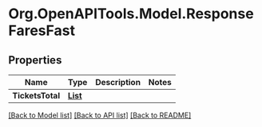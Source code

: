 # Org.OpenAPITools.Model.ResponseFaresFast
## Properties

Name | Type | Description | Notes
------------ | ------------- | ------------- | -------------
**TicketsTotal** | [**List<ResponseFareTicket>**](ResponseFareTicket.md) |  | 

[[Back to Model list]](../README.md#documentation-for-models) [[Back to API list]](../README.md#documentation-for-api-endpoints) [[Back to README]](../README.md)

